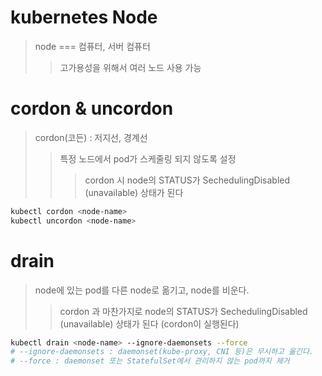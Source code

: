 # kubernetes Node

> node === 컴퓨터, 서버 컴퓨터
>
> > 고가용성을 위해서 여러 노드 사용 가능

# cordon & uncordon

> cordon(코든) : 저지선, 경계선
>
> > 특정 노드에서 pod가 스케줄링 되지 않도록 설정
> >
> > > cordon 시 node의 STATUS가 SechedulingDisabled (unavailable) 상태가 된다

```sh
kubectl cordon <node-name>
kubectl uncordon <node-name>
```

# drain

> node에 있는 pod를 다른 node로 옮기고, node를 비운다.
>
> > cordon 과 마찬가지로 node의 STATUS가 SechedulingDisabled (unavailable) 상태가 된다 (cordon이 실행된다)

```sh
kubectl drain <node-name> --ignore-daemonsets --force
# --ignore-daemonsets : daemonset(kube-proxy, CNI 등)은 무시하고 옮긴다.
# --force : daemonset 또는 StatefulSet에서 관리하지 않는 pod까지 제거
```
